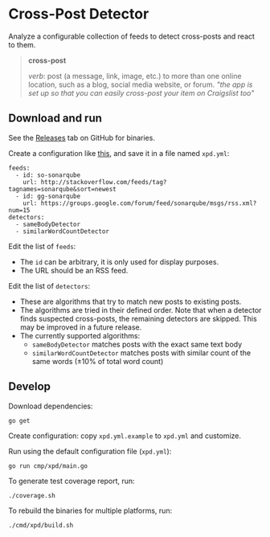 Cross-Post Detector
===================

Analyze a configurable collection of feeds to detect cross-posts and react to them.

> **cross-post**
>
> *verb*:
> post (a message, link, image, etc.) to more than one online location, such as a blog, social media website, or forum.
> *"the app is set up so that you can easily cross-post your item on Craigslist too"*

Download and run
----------------

See the [Releases](https://github.com/xpd-org/xpd/releases) tab on GitHub for binaries.

Create a configuration like [this](https://github.com/xpd-org/xpd/blob/master/xpd.yml.example), and save it in a file named `xpd.yml`:

    feeds:
      - id: so-sonarqube
        url: http://stackoverflow.com/feeds/tag?tagnames=sonarqube&sort=newest
      - id: gg-sonarqube
        url: https://groups.google.com/forum/feed/sonarqube/msgs/rss.xml?num=15
    detectors:
      - sameBodyDetector
      - similarWordCountDetector

Edit the list of `feeds`:

- The `id` can be arbitrary, it is only used for display purposes.
- The URL should be an RSS feed.

Edit the list of `detectors`:

- These are algorithms that try to match new posts to existing posts.
- The algorithms are tried in their defined order.
  Note that when a detector finds suspected cross-posts, the remaining detectors are skipped. This may be improved in a future release.
- The currently supported algorithms:
    - `sameBodyDetector` matches posts with the exact same text body
    - `similarWordCountDetector` matches posts with similar count of the same words (&plusmn;10% of total word count)

Develop
-------

Download dependencies:

    go get

Create configuration: copy `xpd.yml.example` to `xpd.yml` and customize.

Run using the default configuration file (`xpd.yml`):

    go run cmp/xpd/main.go

To generate test coverage report, run:

    ./coverage.sh

To rebuild the binaries for multiple platforms, run:

    ./cmd/xpd/build.sh
